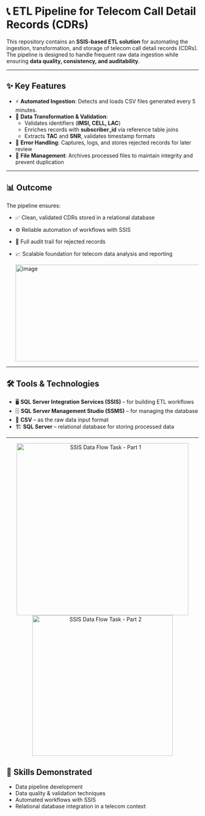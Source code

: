 # 📞 ETL Pipeline for Telecom Call Detail Records (CDRs)

This repository contains an **SSIS-based ETL solution** for automating the ingestion, transformation, and storage of telecom call detail records (CDRs). The pipeline is designed to handle frequent raw data ingestion while ensuring **data quality, consistency, and auditability**.

---

## ✨ Key Features  

- ⚡ **Automated Ingestion**: Detects and loads CSV files generated every 5 minutes.  
- 🧹 **Data Transformation & Validation**:  
  - Validates identifiers (**IMSI, CELL, LAC**)  
  - Enriches records with **subscriber_id** via reference table joins  
  - Extracts **TAC** and **SNR**, validates timestamp formats  
- 🚨 **Error Handling**: Captures, logs, and stores rejected records for later review  
- 📂 **File Management**: Archives processed files to maintain integrity and prevent duplication  

---

## 📊 Outcome  

The pipeline ensures:  
- ✅ Clean, validated CDRs stored in a relational database  
- ⚙️ Reliable automation of workflows with SSIS  
- 📝 Full audit trail for rejected records  
- 📈 Scalable foundation for telecom data analysis and reporting

  <img width="1536" height="253" alt="image" src="https://github.com/user-attachments/assets/e2e9e4c7-87e7-4879-acd4-8d25ccc8738b" />


---

## 🛠️ Tools & Technologies  

- 🖥️ **SQL Server Integration Services (SSIS)** – for building ETL workflows  
- 🗄️ **SQL Server Management Studio (SSMS)** – for managing the database  
- 📑 **CSV** – as the raw data input format  
- 🏗️ **SQL Server** – relational database for storing processed data  

---
<div align="center">
<img src="https://github.com/user-attachments/assets/25e8230a-a40b-4a7c-9546-64b963edcba9" alt="SSIS Data Flow Task - Part 1" width="450"/>
<img src="https://github.com/user-attachments/assets/5104ea0c-c22e-4b4c-a8c5-27de3072a3c5" alt="SSIS Data Flow Task - Part 2" width="368"/>
</div>

## 🚀 Skills Demonstrated  

- Data pipeline development  
- Data quality & validation techniques  
- Automated workflows with SSIS  
- Relational database integration in a telecom context  
